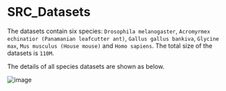 # SRC_Datasets

The datasets contain six species: `Drosophila melanogaster`, `Acromyrmex echinatior (Panamanian leafcutter ant)`, `Gallus gallus bankiva`, `Glycine max`, `Mus musculus (House mouse)` and `Homo sapiens`. The total size of the datasets is `110M`.

The details of all species datasets are shown as below.

![image](https://user-images.githubusercontent.com/46807118/114845071-0117cd80-9e0e-11eb-953c-8db69acdcf54.png)

